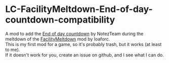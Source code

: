 # LC-FacilityMeltdown-End-of-day-countdown-compatibility
A mod to add the [End of day countdown](https://thunderstore.io/c/lethal-company/p/NotezTeam/End_of_day_countdown/) by NotezTeam during the meltdown of the [FacilityMeltdown](https://thunderstore.io/c/lethal-company/p/loaforc/FacilityMeltdown/) mod by loaforc.  
This is my first mod for a game, so it's probably trash, but it works (at least to me).  
If it doesn't work for you, create an issue on github, and I see what I can do.

